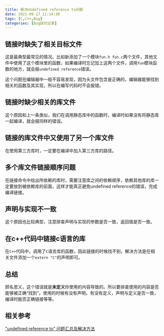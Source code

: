 ```yaml
---
title: 解决Undefined reference to问题
date: 2021-09-17 11:14:30
tags: [C,C++,Bug]
categories: [Bug踩坑记录]
---
```


## 链接时缺失了相关目标文件

这是最典型最常见的情况。比如新添加了一个模块`fun.h fun.c`两个文件，其他文件中使用了这个模块里的函数，如果编译时忘记加上这两个文件，调用`fun`模块函数的地方，就会报`undefined reference`错误。

这个问题在编辑器中一般不容易发现，因为头文件包含是正确的，编辑器能够找到相关的函数及其实现，所以在编写代码时不会报错。

## 链接时缺少相关的库文件

这个原因和上一条类似，我们在调用静态库中的函数时，编译时如果没有将静态库一起编译，就会报同样的错误。

## 链接的库文件中又使用了另一个库文件

在使用第三方库时，一定要在编译中加入第三方库的路径。

## 多个库文件链接顺序问题

在链接命令中给出所依赖的库时，需要注意库之间的依赖顺序，依赖其他库的库一定要放到被依赖库的前面，这样才能真正避免undefined reference的错误，完成编译链接。

## 声明与实现不一致

这个原因也比较典型，注意排查声明与实现的参数是否一致，返回值是否一致。

## 在c++代码中链接c语言的库

在`C++`代码中，调用了`C`语言库的函数，因此链接的时候找不到，解决方法是在相关文件添加一个`extern "C"`的声明即可。


## 总结
顾名思义，这个错误就是**未定义**你使用的内容导致的。所以要排查使用的内容是否能够被正确“找到”。使用的时候有没有声明，有没有定义，声明与定义是否一致，编译时能否正确链接等等。


## 相关参考

["undefined reference to" 问题汇总及解决方法](https://segmentfault.com/a/1190000006049907)

